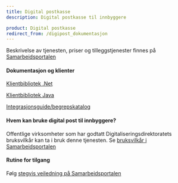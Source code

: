 ```yaml
---
title: Digital postkasse
description: Digital postkasse til innbyggere

product: Digital postkasse
redirect_from: /digipost_dokumentasjon
---
```


Beskrivelse av tjenesten, priser og tilleggstjenester finnes på [Samarbeidsportalen](https://samarbeid.digdir.no)

#### Dokumentasjon og klienter
[Klientbibliotek .Net](http://difi.github.io/sikker-digital-post-klient-dotnet/v2/)

[Klientbibliotek Java](http://difi.github.io/sikker-digital-post-klient-java/v5/) 

[Integrasjonsguide/begrepskatalog](https://begrep.difi.no/SikkerDigitalPost/) 

#### Hvem kan bruke digital post til innbyggere?
Offentlige virksomheter som har godtatt Digitaliseringsdirektoratets  bruksvilkår kan ta i bruk denne tjenesten. Se [bruksvilkår i Samarbeidsportalen](https://samarbeid.digdir.no)

#### Rutine for tilgang
Følg [stegvis veiledning på Samarbeidsportalen](https://samarbeid.digdir.no)




